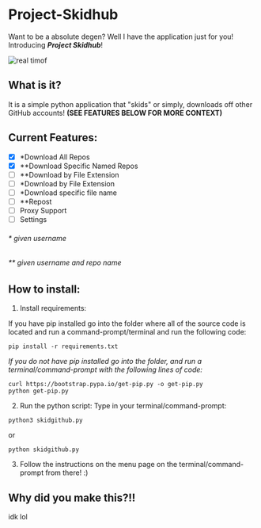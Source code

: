 # Project-Skidhub
Want to be a absolute degen? Well I have the application just for you! Introducing **_Project Skidhub_**!

![real timof](https://github.com/livxy/Project-Skidhub/blob/main/real.gif)

## What is it?
It is a simple python application that "skids" or simply, downloads off other GitHub accounts! **(SEE FEATURES BELOW FOR MORE CONTEXT)**



## Current Features:
- [x] *Download All Repos
- [x] **Download Specific Named Repos
- [ ] **Download by File Extension 
- [ ] *Download by File Extension
- [ ] *Download specific file name
- [ ] **Repost
- [ ] Proxy Support
- [ ] Settings

###### * given username
###### ** given username and repo name


## How to install: 
1. Install requirements:

  If you have pip installed go into the folder where all of the source code is located and run a command-prompt/terminal and run the following code:
  
  ```console
  pip install -r requirements.txt
  ```
  *If you do not have pip installed go into the folder, and run a terminal/command-prompt with the following lines of code:*
  
  ```console
  curl https://bootstrap.pypa.io/get-pip.py -o get-pip.py
  python get-pip.py
  ```
2. Run the python script:
  Type in your terminal/command-prompt:
  ```console
  python3 skidgithub.py
  ```
  or 
  ```console
  python skidgithub.py
  ```

3. Follow the instructions on the menu page on the terminal/command-prompt from there! :)
## Why did you make this?!!
idk lol
